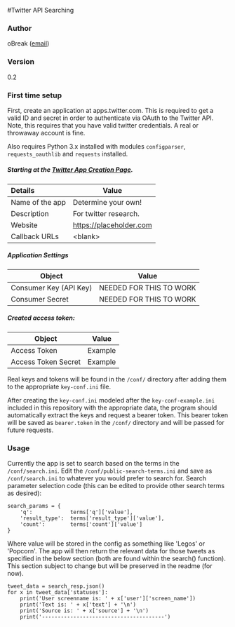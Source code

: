 #Twitter API Searching


### Author

oBreak ([email](mailto:obreakemail@gmail.com))

### Version 

0.2

### First time setup

First, create an application at apps.twitter.com. This is required to get a valid ID
and secret in order to authenticate via OAuth to the Twitter API. Note, this requires
that you have valid twitter credentials. A real or throwaway account is fine.

Also requires Python 3.x installed with modules `configparser`, `requests_oauthlib` and `requests` installed.

##### Starting at the [Twitter App Creation Page](https://apps.twitter.com/app/new).

|Details            |Value          |
|:------------------|---------------|
Name of the app | Determine your own!
Description | For twitter research.
Website | https://placeholder.com
Callback URLs | <blank\>

##### Application Settings

|Object                 |                       Value|
|-----------------------|----------------------------|
|Consumer Key (API Key) |NEEDED FOR THIS TO WORK     |
|Consumer Secret        |NEEDED FOR THIS TO WORK     |

##### Created access token:

|Object                 |                       Value|
|-----------------------|----------------------------|
|Access Token	        |Example                     |
|Access Token Secret    |Example                     |

Real keys and tokens will be found in the `/conf/`
directory after adding them to the appropriate `key-conf.ini` file.

After creating the `key-conf.ini` modeled after the `key-conf-example.ini` included in
this repository with the appropriate data, the program should automatically
extract the keys and request a bearer token. This bearer token will be saved
as `bearer.token` in the `/conf/` directory and will be passed for future requests.

### Usage

Currently the app is set to search based on the terms in the `/conf/search.ini`. Edit 
the `/conf/public-search-terms.ini` and save as `/conf/search.ini` to whatever you would 
prefer to search for. Search parameter selection code (this can be edited to provide
other search terms as desired):

    search_params = {
        'q':            terms['q']['value'],
        'result_type':  terms['result_type']['value'],
        'count':        terms['count']['value']
    }

Where value will be stored in the config as something like 'Legos' or 'Popcorn'. 
The app will then return the relevant data for those tweets as specified
in the below section (both are found within the search() function). This
section subject to change but will be preserved in the readme (for now).

    tweet_data = search_resp.json()
    for x in tweet_data['statuses']:
        print('User screenname is: ' + x['user']['screen_name'])
        print('Text is: ' + x['text'] + '\n')
        print('Source is: ' + x['source'] + '\n')
        print('---------------------------------------')
